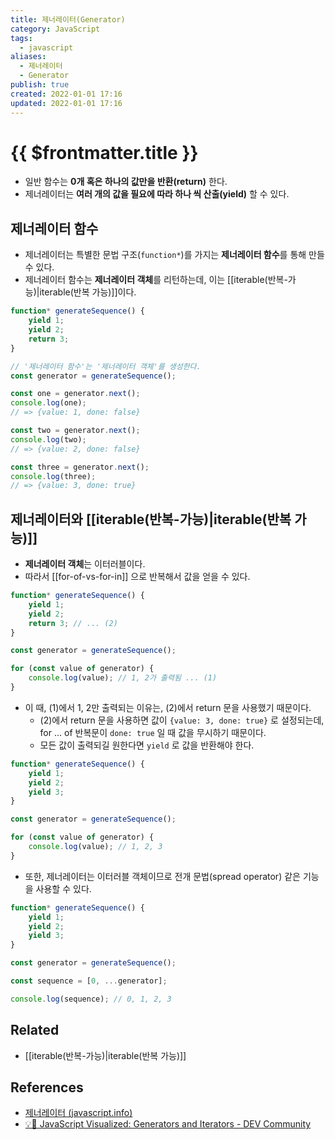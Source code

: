 ```yaml
---
title: 제너레이터(Generator)
category: JavaScript
tags:
  - javascript
aliases:
  - 제너레이터
  - Generator
publish: true
created: 2022-01-01 17:16
updated: 2022-01-01 17:16
---
```


# {{ $frontmatter.title }}

- 일반 함수는 **0개 혹은 하나의 값만을 반환(return)** 한다.
- 제너레이터는 **여러 개의 값을 필요에 따라 하나 씩 산출(yield)** 할 수 있다.

## 제너레이터 함수

- 제너레이터는 특별한 문법 구조(`function*`)를 가지는 **제너레이터 함수**를 통해 만들 수 있다.
- 제너레이터 함수는 **제너레이터 객체**를 리턴하는데, 이는 [[iterable(반복-가능)|iterable(반복 가능)]]이다.

```js
function* generateSequence() {
	yield 1;
	yield 2;
	return 3;
}

// '제너레이터 함수'는 '제너레이터 객체'를 생성한다.
const generator = generateSequence();

const one = generator.next();
console.log(one);
// => {value: 1, done: false}

const two = generator.next();
console.log(two);
// => {value: 2, done: false}

const three = generator.next();
console.log(three);
// => {value: 3, done: true}
```

## 제너레이터와 [[iterable(반복-가능)|iterable(반복 가능)]]

- **제너레이터 객체**는 이터러블이다.
- 따라서 [[for-of-vs-for-in]] 으로 반복해서 값을 얻을 수 있다.

```js
function* generateSequence() {
	yield 1;
	yield 2;
	return 3; // ... (2)
}

const generator = generateSequence();

for (const value of generator) {
	console.log(value); // 1, 2가 출력됨 ... (1)
}
```

- 이 때, (1)에서 1, 2만 출력되는 이유는, (2)에서 return 문을 사용했기 때문이다.
  - (2)에서 return 문을 사용하면 값이 `{value: 3, done: true}` 로 설정되는데, for ... of 반복문이 `done: true` 일 때 값을 무시하기 때문이다.
  - 모든 값이 출력되길 원한다면 `yield` 로 값을 반환해야 한다.

```js
function* generateSequence() {
	yield 1;
	yield 2;
	yield 3;
}

const generator = generateSequence();

for (const value of generator) {
	console.log(value); // 1, 2, 3
}
```

- 또한, 제너레이터는 이터러블 객체이므로 전개 문법(spread operator) 같은 기능을 사용할 수 있다.

```js
function* generateSequence() {
	yield 1;
	yield 2;
	yield 3;
}

const generator = generateSequence();

const sequence = [0, ...generator];

console.log(sequence); // 0, 1, 2, 3
```

## Related

- [[iterable(반복-가능)|iterable(반복 가능)]]

## References

- [제너레이터 (javascript.info)](https://ko.javascript.info/generators)
- [💡🎁 JavaScript Visualized: Generators and Iterators - DEV Community](https://dev.to/lydiahallie/javascript-visualized-generators-and-iterators-e36)
